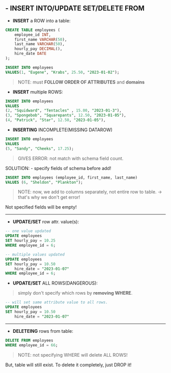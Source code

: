## - INSERT INTO/UPDATE SET/DELETE FROM 

- **INSERT** a ROW into a table:
``` sql
CREATE TABLE employees (
    employee_id INT,
    first_name VARCHAR(50), 
    last_name VARCHAR(50),
    hourly_pay DECIMAL(),
    hire_date DATE
);

INSERT INTO employees
VALUES(1, "Eugene", "Krabs", 25.50, "2023-01-02"); 
```
> NOTE: must **FOLLOW ORDER OF ATTRIBUTES** and **domains**

- **INSERT** multiple ROWS:
``` sql
INSERT INTO employees
VALUES 
(2, "Squidward", "Tentacles" , 15.00, "2023-01-3"),
(3, "Spongebob", "Squarepants", 12.50, "2023-01-05"),
(4, "Patrick", "Star", 12.50, "2023-01-05"),
```
- **INSERTING** INCOMPLETE(MISSING DATAROW)
``` sql
INSERT INTO employees
VALUES
(5, "Sandy", "Cheeks", 17.25);
```
> GIVES ERROR: not match with schema field count.

SOLUTION: - specify fields of schema before add!
``` sql
INSERT INTO employees (employee_id, first_name, last_name)
VALUES (6, "Sheldon", "Plankton");
```
> NOTE: now, we add to columns separately, not entire row to table. -> that's why we don't get error!

Not specified fields will be empty!

---
- **UPDATE/SET** row attr. value(s):
``` sql
-- one value updated
UPDATE employees
SET hourly_pay = 10.25
WHERE employee_id = 6;

-- multiple values updated
UPDATE employees
SET hourly_pay = 10.50
    hire_date = "2023-01-07"
WHERE employee_id = 6;
```

- **UPDATE/SET** ALL ROWS(DANGEROUS):
> simply don't specify which rows by **removing WHERE**.
```sql
-- will set same attribute value to all rows.
UPDATE employees
SET hourly_pay = 10.50
    hire_date = "2023-01-07"
```
---

- **DELETEING** rows from table:
``` sql 
DELETE FROM employees
WHERE employee_id = 66;
```
> NOTE: not specifying WHERE will delete ALL ROWS!

But, table will still exist.
To delete it completely, just DROP it!